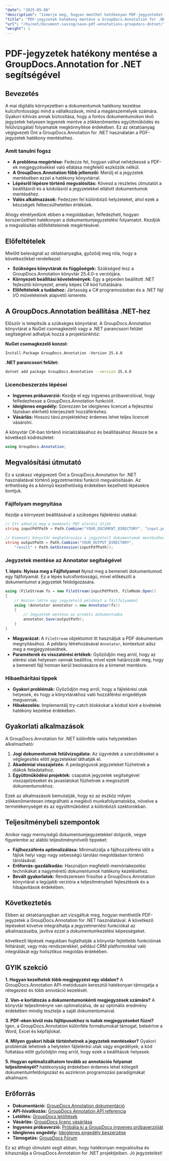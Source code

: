 ```yaml
---
"date": "2025-05-06"
"description": "Ismerje meg, hogyan menthet hatékonyan PDF-jegyzeteket a GroupDocs.Annotation for .NET segítségével. Egyszerűsítse dokumentumkezelési folyamatát részletes útmutatónkkal."
"title": "PDF-jegyzetek hatékony mentése a GroupDocs.Annotation for .NET segítségével"
"url": "/hu/net/document-saving/save-pdf-annotations-groupdocs-dotnet/"
"weight": 1
---
```


# PDF-jegyzetek hatékony mentése a GroupDocs.Annotation for .NET segítségével

## Bevezetés

A mai digitális környezetben a dokumentumok hatékony kezelése kulcsfontosságú mind a vállalkozások, mind a magánszemélyek számára. Gyakori kihívás annak biztosítása, hogy a fontos dokumentumokon lévő jegyzetek helyesen legyenek mentve a zökkenőmentes együttműködés és felülvizsgálati folyamatok megkönnyítése érdekében. Ez az oktatóanyag végigvezeti Önt a GroupDocs.Annotation for .NET használatán a PDF-jegyzetek hatékony mentéséhez.

### Amit tanulni fogsz
- **A probléma megértése:** Fedezze fel, hogyan válhat nehézkessé a PDF-ek megjegyzésekkel való ellátása megfelelő eszközök nélkül.
- **A GroupDocs.Annotation főbb jellemzői:** Merülj el a jegyzetek mentésében ezzel a hatékony könyvtárral.
- **Lépésről lépésre történő megvalósítás:** Kövesd a részletes útmutatót a beállításról és a kódolásról a jegyzetekkel ellátott dokumentumok mentéséhez.
- **Valós alkalmazások:** Fedezzen fel különböző helyzeteket, ahol ezek a készségek felbecsülhetetlen értékűek.

Ahogy elmélyedünk ebben a megoldásban, felfedezheti, hogyan korszerűsítheti hatékonyan a dokumentumjegyzetelési folyamatot. Kezdjük a megvalósítás előfeltételeinek megértésével.

## Előfeltételek

Mielőtt belevágnál az oktatóanyagba, győződj meg róla, hogy a következőkkel rendelkezel:
- **Szükséges könyvtárak és függőségek:** Szükséged lesz a GroupDocs.Annotation könyvtár 25.4.0-s verziójára.
- **Környezeti beállítási követelmények:** Egy a gépeden beállított .NET fejlesztői környezet, amely képes C# kód futtatására.
- **Előfeltételek a tudáshoz:** Jártasság a C# programozásban és a .NET fájl I/O műveleteinek alapvető ismerete.

## A GroupDocs.Annotation beállítása .NET-hez

Először is telepítsük a szükséges könyvtárat. A GroupDocs.Annotation könyvtárat a NuGet csomagkezelő vagy a .NET parancssori felület segítségével adhatjuk hozzá a projektünkhöz:

**NuGet csomagkezelő konzol:**
```shell
Install-Package GroupDocs.Annotation -Version 25.4.0
```

**.NET parancssori felület:**
```bash
dotnet add package GroupDocs.Annotation --version 25.4.0
```

### Licencbeszerzés lépései
- **Ingyenes próbaverzió:** Kezdje el egy ingyenes próbaverzióval, hogy felfedezhesse a GroupDocs.Annotation funkcióit.
- **Ideiglenes engedély:** Szerezzen be ideiglenes licencet a fejlesztési fázisban elérhető kiterjesztett hozzáféréshez.
- **Vásárlás:** Hosszú távú projektekhez érdemes lehet teljes licencet vásárolni.

A könyvtár C#-ban történő inicializálásához és beállításához illessze be a következő kódrészletet:
```csharp
using GroupDocs.Annotation;
```

## Megvalósítási útmutató
Ez a szakasz végigvezeti Önt a GroupDocs.Annotation for .NET használatával történő jegyzetmentési funkció megvalósításán. Az érthetőség és a könnyű kezelhetőség érdekében kezelhető lépésekre bontjuk.

### Fájlfolyam megnyitása
Kezdje a környezet beállításával a szükséges fájlelérési utakkal:
```csharp
// Itt adhatja meg a bemeneti PDF elérési útját
string inputPdfPath = Path.Combine("YOUR_DOCUMENT_DIRECTORY", "input.pdf");

// Kimeneti könyvtár meghatározása a jegyzetelt dokumentumok mentéséhez
string outputPath = Path.Combine("YOUR_OUTPUT_DIRECTORY", 
    "result" + Path.GetExtension(inputPdfPath));
```

### Jegyzetek mentése az Annotator segítségével
**1. lépés: Nyissa meg a Fájlfolyamot**
Nyisd meg a bemeneti dokumentumod egy fájlfolyamát. Ez a lépés kulcsfontosságú, mivel előkészíti a dokumentumot a jegyzetek feldolgozására.
```csharp
using (FileStream fs = new FileStream(inputPdfPath, FileMode.Open))
{
    // Hozzon létre egy jegyzetelő példányt a fájlfolyammal
    using (Annotator annotator = new Annotator(fs))
    {
        // Jegyzetek mentése az eredeti dokumentumba
        annotator.Save(outputPath);
    }
}
```
- **Magyarázat:** A `FileStream` objektumot itt használjuk a PDF dokumentum megnyitásához. A példány létrehozásával `Annotator`, kontextust adsz meg a megjegyzéseidnek.
- **Paraméterek és visszatérési értékek:** Győződjön meg arról, hogy az elérési utak helyesen vannak beállítva, mivel ezek határozzák meg, hogy a bemeneti fájl honnan kerül beolvasásra és a kimenet mentésre.

### Hibaelhárítási tippek
- **Gyakori problémák:** Győződjön meg arról, hogy a fájlelérési utak helyesek, és hogy a könyvtárakhoz való hozzáférési engedélyek megvannak.
- **Hibakezelés:** Implementálj try-catch blokkokat a kódod köré a kivételek hatékony kezelése érdekében.

## Gyakorlati alkalmazások
A GroupDocs.Annotation for .NET különféle valós helyzetekben alkalmazható:
1. **Jogi dokumentumok felülvizsgálata:** Az ügyvédek a szerződéseket a véglegesítés előtt jegyzetekkel láthatják el.
2. **Akadémiai visszajelzés:** A pedagógusok jegyzeteket fűzhetnek a diákok feladataihoz.
3. **Együttműködési projektek:** csapatok jegyzetek segítségével visszajelzéseket és javaslatokat fűzhetnek a megosztott dokumentumokhoz.

Ezek az alkalmazások bemutatják, hogy ez az eszköz milyen zökkenőmentesen integrálható a meglévő munkafolyamatokba, növelve a termelékenységet és az együttműködést a különböző szektorokban.

## Teljesítménybeli szempontok
Amikor nagy mennyiségű dokumentumjegyzetekkel dolgozik, vegye figyelembe az alábbi teljesítménynövelő tippeket:
- **Fájlhozzáférés optimalizálása:** Minimalizálja a fájlhozzáférési időt a fájlok helyi vagy nagy sebességű tárolási megoldásban történő tárolásával.
- **Erőforrás-gazdálkodás:** Használjon megfelelő memóriakezelési technikákat a nagyméretű dokumentumok hatékony kezeléséhez.
- **Bevált gyakorlatok:** Rendszeresen frissítse a GroupDocs.Annotation könyvtárat a legújabb verzióra a teljesítménybeli fejlesztések és a hibajavítások érdekében.

## Következtetés
Ebben az oktatóanyagban azt vizsgáltuk meg, hogyan menthetők PDF-jegyzetek a GroupDocs.Annotation for .NET használatával. A következő lépéseket követve integrálhatja a jegyzetmentési funkciókat az alkalmazásaiba, javítva ezzel a dokumentumkezelési képességeket.

következő lépések magukban foglalhatják a könyvtár fejlettebb funkcióinak feltárását, vagy más rendszerekkel, például CRM platformokkal való integrálását egy holisztikus megoldás érdekében.

## GYIK szekció
**1. Hogyan kezelhetek több megjegyzést egy oldalon?**
A GroupDocs.Annotation API-metódusain keresztül hatékonyan támogatja a rétegezést és több annotáció kezelését.

**2. Van-e korlátozás a dokumentumonkénti megjegyzések számára?**
A könyvtár teljesítményre van optimalizálva, de az optimális eredmény érdekében mindig tesztelje a saját dokumentumaival.

**3. PDF-eken kívül más fájltípusokhoz is tudok megjegyzéseket fűzni?**
Igen, a GroupDocs.Annotation különféle formátumokat támogat, beleértve a Word, Excel és képfájlokat.

**4. Milyen gyakori hibák történhetnek a jegyzetek mentésekor?**
Gyakori problémák lehetnek a helytelen fájlelérési utak vagy engedélyek; a kód futtatása előtt győződjön meg arról, hogy ezek a beállítások helyesek.

**5. Hogyan optimalizálhatom tovább az annotációs folyamat teljesítményét?**
hatékonyság érdekében érdemes lehet kötegelt dokumentumfeldolgozást és aszinkron programozási paradigmákat alkalmazni.

## Erőforrás
- **Dokumentáció:** [GroupDocs.Annotation dokumentáció](https://docs.groupdocs.com/annotation/net/)
- **API-hivatkozás:** [GroupDocs Annotation API referencia](https://reference.groupdocs.com/annotation/net/)
- **Letöltés:** [GroupDocs letöltések](https://releases.groupdocs.com/annotation/net/)
- **Vásárlás:** [GroupDocs licenc vásárlása](https://purchase.groupdocs.com/buy)
- **Ingyenes próbaverzió:** [Próbálja ki a GroupDocs ingyenes próbaverzióját](https://releases.groupdocs.com/annotation/net/)
- **Ideiglenes engedély:** [Ideiglenes engedély beszerzése](https://purchase.groupdocs.com/temporary-license/)
- **Támogatás:** [GroupDocs Fórum](https://forum.groupdocs.com/c/annotation/)

Ez az átfogó útmutató segít abban, hogy hatékonyan megvalósítsa és kihasználja a GroupDocs.Annotation for .NET projektjeiben. Jó jegyzetelést!